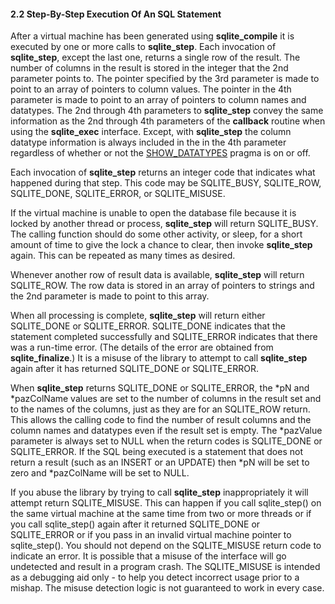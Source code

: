 #### 2\.2 Step\-By\-Step Execution Of An SQL Statement



After a virtual machine has been generated using **sqlite\_compile**
it is executed by one or more calls to **sqlite\_step**. Each
invocation of **sqlite\_step**, except the last one,
returns a single row of the result.
The number of columns in the result is stored in the integer that
the 2nd parameter points to.
The pointer specified by the 3rd parameter is made to point
to an array of pointers to column values.
The pointer in the 4th parameter is made to point to an array
of pointers to column names and datatypes.
The 2nd through 4th parameters to **sqlite\_step** convey the
same information as the 2nd through 4th parameters of the
**callback** routine when using
the **sqlite\_exec** interface. Except, with **sqlite\_step**
the column datatype information is always included in the in the
4th parameter regardless of whether or not the
[SHOW\_DATATYPES](pragma.html) pragma
is on or off.




Each invocation of **sqlite\_step** returns an integer code that
indicates what happened during that step. This code may be
SQLITE\_BUSY, SQLITE\_ROW, SQLITE\_DONE, SQLITE\_ERROR, or
SQLITE\_MISUSE.




If the virtual machine is unable to open the database file because
it is locked by another thread or process, **sqlite\_step**
will return SQLITE\_BUSY. The calling function should do some other
activity, or sleep, for a short amount of time to give the lock a
chance to clear, then invoke **sqlite\_step** again. This can
be repeated as many times as desired.




Whenever another row of result data is available,
**sqlite\_step** will return SQLITE\_ROW. The row data is
stored in an array of pointers to strings and the 2nd parameter
is made to point to this array.




When all processing is complete, **sqlite\_step** will return
either SQLITE\_DONE or SQLITE\_ERROR. SQLITE\_DONE indicates that the
statement completed successfully and SQLITE\_ERROR indicates that there
was a run\-time error. (The details of the error are obtained from
**sqlite\_finalize**.) It is a misuse of the library to attempt
to call **sqlite\_step** again after it has returned SQLITE\_DONE
or SQLITE\_ERROR.




When **sqlite\_step** returns SQLITE\_DONE or SQLITE\_ERROR,
the \*pN and \*pazColName values are set to the number of columns
in the result set and to the names of the columns, just as they
are for an SQLITE\_ROW return. This allows the calling code to
find the number of result columns and the column names and datatypes
even if the result set is empty. The \*pazValue parameter is always
set to NULL when the return codes is SQLITE\_DONE or SQLITE\_ERROR.
If the SQL being executed is a statement that does not
return a result (such as an INSERT or an UPDATE) then \*pN will
be set to zero and \*pazColName will be set to NULL.




If you abuse the library by trying to call **sqlite\_step**
inappropriately it will attempt return SQLITE\_MISUSE.
This can happen if you call sqlite\_step() on the same virtual machine
at the same
time from two or more threads or if you call sqlite\_step()
again after it returned SQLITE\_DONE or SQLITE\_ERROR or if you
pass in an invalid virtual machine pointer to sqlite\_step().
You should not depend on the SQLITE\_MISUSE return code to indicate
an error. It is possible that a misuse of the interface will go
undetected and result in a program crash. The SQLITE\_MISUSE is
intended as a debugging aid only \- to help you detect incorrect
usage prior to a mishap. The misuse detection logic is not guaranteed
to work in every case.



